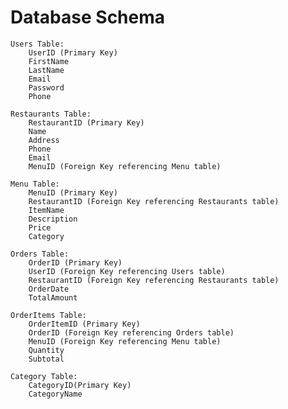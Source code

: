 # Database Schema

    Users Table:
        UserID (Primary Key)
        FirstName
        LastName
        Email
        Password
        Phone

    Restaurants Table:
        RestaurantID (Primary Key)
        Name
        Address
        Phone
        Email
        MenuID (Foreign Key referencing Menu table)

    Menu Table:
        MenuID (Primary Key)
        RestaurantID (Foreign Key referencing Restaurants table)
        ItemName
        Description
        Price
        Category

    Orders Table:
        OrderID (Primary Key)
        UserID (Foreign Key referencing Users table)
        RestaurantID (Foreign Key referencing Restaurants table)
        OrderDate
        TotalAmount

    OrderItems Table:
        OrderItemID (Primary Key)
        OrderID (Foreign Key referencing Orders table)
        MenuID (Foreign Key referencing Menu table)
        Quantity
        Subtotal

    Category Table:
        CategoryID(Primary Key)
        CategoryName



        








